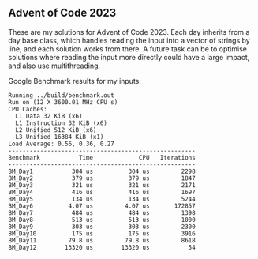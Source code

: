 ## Advent of Code 2023

These are my solutions for Advent of Code 2023. Each day inherits from a day base class, which handles reading the input into a vector of strings by line, and each solution works from there. 
A future task can be to optimise solutions where reading the input more directly could have a large impact, and also use multithreading.

Google Benchmark results for my inputs:
```
Running ../build/benchmark.out
Run on (12 X 3600.01 MHz CPU s)
CPU Caches:
  L1 Data 32 KiB (x6)
  L1 Instruction 32 KiB (x6)
  L2 Unified 512 KiB (x6)
  L3 Unified 16384 KiB (x1)
Load Average: 0.56, 0.36, 0.27
-----------------------------------------------------
Benchmark           Time             CPU   Iterations
-----------------------------------------------------
BM_Day1           304 us          304 us         2298
BM_Day2           379 us          379 us         1847
BM_Day3           321 us          321 us         2171
BM_Day4           416 us          416 us         1697
BM_Day5           134 us          134 us         5244
BM_Day6          4.07 us         4.07 us       172857
BM_Day7           484 us          484 us         1398
BM_Day8           513 us          513 us         1000
BM_Day9           303 us          303 us         2300
BM_Day10          175 us          175 us         3916
BM_Day11         79.8 us         79.8 us         8618
BM_Day12        13320 us        13320 us           54
```